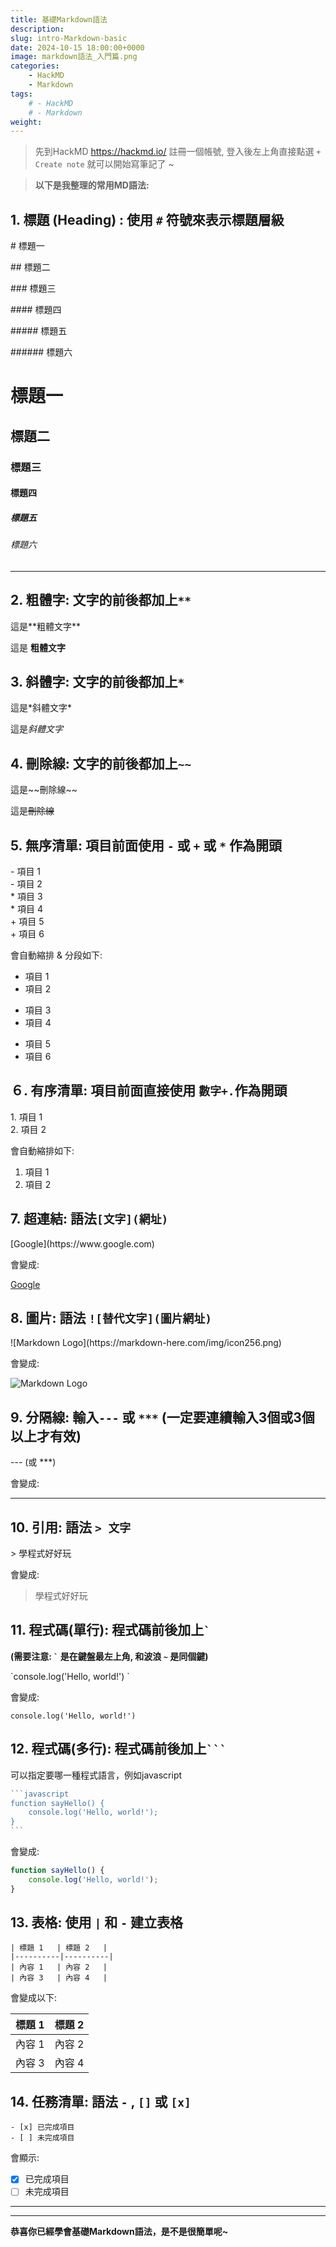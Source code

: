 ```yaml
---
title: 基礎Markdown語法
description: 
slug: intro-Markdown-basic
date: 2024-10-15 18:00:00+0000
image: markdown語法_入門篇.png
categories:
    - HackMD
    - Markdown
tags:
    # - HackMD
    # - Markdown
weight: 
---
```


> 先到HackMD  https://hackmd.io/  註冊一個帳號, 登入後左上角直接點選 `+ Create note` 就可以開始寫筆記了 ~

>**以下是我整理的常用MD語法:**


## 1. 標題 (Heading) : 使用 `#` 符號來表示標題層級


\# 標題一

\#\# 標題二

\#\#\# 標題三

\#\#\#\# 標題四

\#\#\#\#\# 標題五

\#\#\#\#\#\# 標題六

# 標題一
## 標題二
### 標題三
#### 標題四
##### 標題五
###### 標題六

-----

## 2. 粗體字: 文字的前後都加上`**`

這是\*\*粗體文字\*\*

這是 **粗體文字**



## 3. 斜體字: 文字的前後都加上`*`

這是\*斜體文字\*

這是*斜體文字*

## 4. 刪除線: 文字的前後都加上`~~`

這是\~~刪除線~~

這是~~刪除線~~


## 5. 無序清單: 項目前面使用 `-` 或 `+` 或 `*` 作為開頭

\- 項目 1 <br>
\- 項目 2 <br>
\* 項目 3 <br>
\* 項目 4 <br>
\+ 項目 5 <br>
\+ 項目 6 <br>

會自動縮排 & 分段如下:

- 項目 1 
- 項目 2 
* 項目 3 
* 項目 4 
+ 項目 5 
+ 項目 6 


## ６. 有序清單: 項目前面直接使用 `數字+.`作為開頭

1\. 項目 1 <br>
2\. 項目 2 

會自動縮排如下: 
1. 項目 1 <br>
2. 項目 2 <br>


## 7. 超連結: 語法`[文字](網址)`
<p>[Google](https://www.google.com)</p>

會變成:

[Google](https://www.google.com)


## 8. 圖片: 語法 `![替代文字](圖片網址)`

<p>![Markdown Logo](https://markdown-here.com/img/icon256.png)
</p>

會變成:

![Markdown Logo](https://markdown-here.com/img/icon256.png)


## 9. 分隔線: 輸入`---` 或 `***` (一定要連續輸入3個或3個以上才有效)

\-\-\- (或 \*\*\*)

會變成:

---

## 10. 引用: 語法 `> 文字`

\> 學程式好好玩

會變成:
> 學程式好好玩

## 11. 程式碼(單行): 程式碼前後加上`` ` ``
**(需要注意: `` ` `` 是在鍵盤最左上角, 和波浪 `~` 是同個鍵)**

\`console.log('Hello, world!') \`

會變成:

`console.log('Hello, world!')`

## 12. 程式碼(多行): 程式碼前後加上```` ``` ````
可以指定要哪一種程式語言，例如javascript 
````javascript
```javascript
function sayHello() {
    console.log('Hello, world!');
}
```
````

會變成:

```javascript
function sayHello() {
    console.log('Hello, world!');
}
```

## 13. 表格: 使用 `|` 和 `-` 建立表格

    | 標題 1   | 標題 2   |
    |----------|----------|
    | 內容 1   | 內容 2   |
    | 內容 3   | 內容 4   |

會變成以下:


| 標題 1   | 標題 2   |
|----------|----------|
| 內容 1   | 內容 2   |
| 內容 3   | 內容 4   |

## 14. 任務清單: 語法 `-` , `[]` 或 `[x]`


    - [x] 已完成項目
    - [ ] 未完成項目

會顯示:

- [x] 已完成項目
- [ ] 未完成項目

---
---

**恭喜你已經學會基礎Markdown語法，是不是很簡單呢~**




